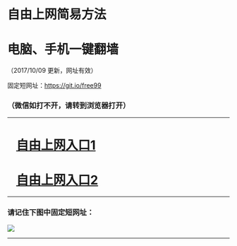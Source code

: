 ﻿# 自由上网简易方法

# 电脑、手机一键翻墙

（2017/10/09 更新，网址有效）

固定短网址：https://git.io/free99

### （微信如打不开，请转到浏览器打开）


***





# &nbsp;&nbsp; <a href="http://ft459329989.fwq-tz-1001.info/fwqtz01.html?t=100900123454 " target="_blank">自由上网入口1</a>
# &nbsp;&nbsp; <a href="http://ft5832750.fwq-tz-1002.info/fwqtz02.html?t=100900130006 " target="_blank">自由上网入口2</a>
***

### 请记住下图中固定短网址：

<img src="https://s3-us-west-2.amazonaws.com/fwq-1001/yjfq-20170905okok.png" /> 


***

